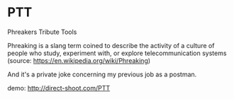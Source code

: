 # PTT
Phreakers Tribute Tools

Phreaking is a slang term coined to describe the activity of a culture of people who study, experiment with, or explore telecommunication systems
(source: https://en.wikipedia.org/wiki/Phreaking)


And it's a private joke concerning my previous job as a postman.  



demo: http://direct-shoot.com/PTT


